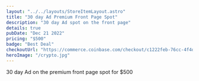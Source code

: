 ```yaml
---
layout: "../../layouts/StoreItemLayout.astro"
title: "30 day Ad Premium Front Page Spot"
description: "30 day Ad spot on the front page"
details: true
pubDate: "Dec 21 2022"
pricing: "$500"
badge: "Best Deal"
checkoutUrl: "https://commerce.coinbase.com/checkout/c1222feb-76cc-4f4d-8c04-0ad653611b0c"
heroImage: "/crypto.jpg"
---
```


30 day Ad on the premium front page spot for $500
